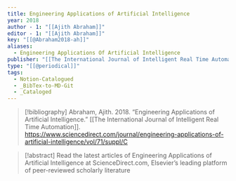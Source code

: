 ```yaml
---
title: Engineering Applications of Artificial Intelligence
year: 2018
author - 1: "[[Ajith Abraham]]"
editor - 1: "[[Ajith Abraham]]"
key: "[[@Abraham2018-ah]]"
aliases:
  - Engineering Applications Of Artificial Intelligence
publisher: "[[The International Journal of Intelligent Real Time Automation]]"
type: "[[@periodical]]"
tags:
  - Notion-Catalogued
  - _BibTex-to-MD-Git
  - _Cataloged
---
```


> [!bibliography]
> Abraham, Ajith. 2018. “Engineering Applications of Artificial Intelligence.” [[The International Journal of Intelligent Real Time Automation]]. https://www.sciencedirect.com/journal/engineering-applications-of-artificial-intelligence/vol/71/suppl/C

> [!abstract]
> Read the latest articles of Engineering Applications of Artificial Intelligence at ScienceDirect.com, Elsevier’s leading platform of peer-reviewed scholarly literature